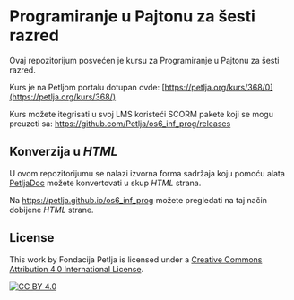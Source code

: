 # Programiranje u Pajtonu za šesti razred

Ovaj repozitorijum posvećen je kursu za Programiranje u Pajtonu za šesti razred. 

Kurs je na Petljom portalu dotupan ovde: [https://petlja.org/kurs/368/0](https://petlja.org/kurs/368/)

Kurs možete itegrisati u svoj LMS koristeći SCORM pakete koji se mogu preuzeti sa: https://github.com/Petlja/os6_inf_prog/releases

## Konverzija u *HTML*

U ovom repozitorijumu se nalazi izvorna forma sadržaja koju pomoću alata [PetljaDoc](https://github.com/Petlja/PetljaDoc) možete konvertovati u skup *HTML* strana.

Na https://petlja.github.io/os6_inf_prog možete pregledati na taj način dobijene *HTML* strane.

## License

This work by Fondacija Petlja is licensed under a
[Creative Commons Attribution 4.0 International License][cc-by].

[![CC BY 4.0][cc-by-image]][cc-by]

[cc-by]: http://creativecommons.org/licenses/by/4.0/
[cc-by-image]: https://i.creativecommons.org/l/by/4.0/88x31.png

